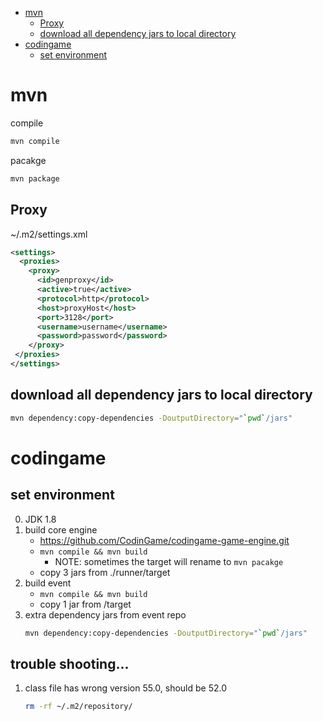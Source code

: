[](...menustart)

- [mvn](#67c9500deb0863c5a8faa70b245d939d)
    - [Proxy](#f56ec2ab97d604832d90f6394e3f341f)
    - [download all dependency jars to local directory](#e042c2dceb644e0011dadcebdee7d5ca)
- [codingame](#2493f542e5fd965bb3eae545ed75a93f)
    - [set environment](#97e576d6033c8d1ede04911d1722cb4e)

[](...menuend)


<h2 id="67c9500deb0863c5a8faa70b245d939d"></h2>

# mvn

compile

```bash
mvn compile
```

pacakge 

```bash
mvn package
```

<h2 id="f56ec2ab97d604832d90f6394e3f341f"></h2>

## Proxy

~/.m2/settings.xml

```xml
<settings>
  <proxies>
    <proxy>
      <id>genproxy</id>
      <active>true</active>
      <protocol>http</protocol>
      <host>proxyHost</host>
      <port>3128</port>
      <username>username</username>
      <password>password</password>
    </proxy>
 </proxies>
</settings>
```


<h2 id="e042c2dceb644e0011dadcebdee7d5ca"></h2>

## download all dependency jars to local directory

```bash
mvn dependency:copy-dependencies -DoutputDirectory="`pwd`/jars"
```



<h2 id="2493f542e5fd965bb3eae545ed75a93f"></h2>

# codingame

<h2 id="97e576d6033c8d1ede04911d1722cb4e"></h2>

## set environment
0. JDK 1.8
1. build core engine
    - https://github.com/CodinGame/codingame-game-engine.git
    - `mvn compile && mvn build`
        - NOTE: sometimes the target will rename to `mvn pacakge`
    - copy 3 jars from  ./runner/target
2. build event
    - `mvn compile && mvn build`
    - copy 1 jar from /target
3. extra dependency jars from event repo
    ```bash
    mvn dependency:copy-dependencies -DoutputDirectory="`pwd`/jars"
    ```


## trouble shooting...

1. class file has wrong version 55.0, should be 52.0
    ```bash
    rm -rf ~/.m2/repository/
    ```

